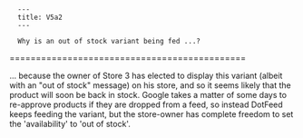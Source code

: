 
      ---
      title: V5a2
      ---

      Why is an out of stock variant being fed ...?
=============================================

... because the owner of Store 3 has elected to display this variant (albeit with an "out of stock" message) on his store, and so it seems likely that the product will soon be back in stock. Google takes a matter of some days to re-approve products if they are dropped from a feed, so instead DotFeed keeps feeding the variant, but the store-owner has complete freedom to set the 'availability' to 'out of stock'.
      
